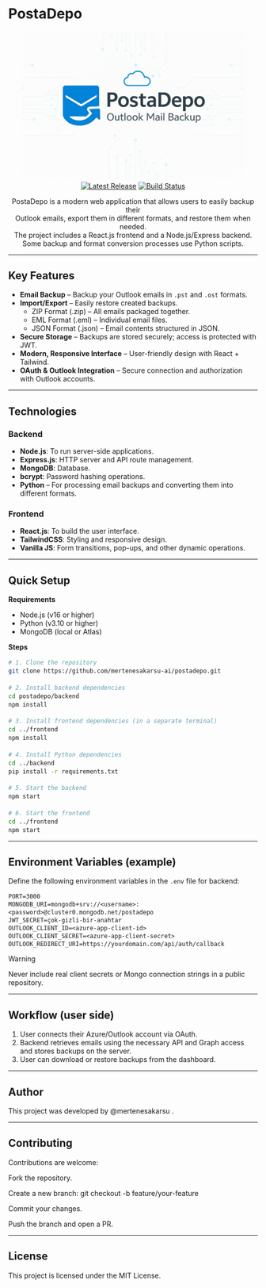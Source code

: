 # PostaDepo

<p align="center">
    <img width="450" alt="PostaDepo Logo" src="https://github.com/mertenesakarsu-ai/postadepo/blob/main/readmelogo.png" /><br />
    <a href="https://github.com/mertenesakarsu-ai/postadepo/releases"><img src="https://img.shields.io/github/release/mertenesakarsu-ai/postadepo" alt="Latest Release"></a>
    <a href="https://github.com/mertenesakarsu-ai/postadepo/actions"><img src="https://github.com/mertenesakarsu-ai/postadepo/actions/workflows/build.yml/badge.svg" alt="Build Status"></a>
</p>

<p align="center">PostaDepo is a modern web application that allows users to easily backup their<br /> Outlook emails, export them in different formats, and restore them when needed.<br /> The project includes a React.js frontend and a Node.js/Express backend. <br />Some backup and format conversion processes use Python scripts.</p>

---

## Key Features

* **Email Backup** – Backup your Outlook emails in `.pst` and `.ost` formats.
* **Import/Export** – Easily restore created backups.
  - ZIP Format (.zip) – All emails packaged together.
  - EML Format (.eml) – Individual email files.
  - JSON Format (.json) – Email contents structured in JSON.
* **Secure Storage** – Backups are stored securely; access is protected with JWT.
* **Modern, Responsive Interface** – User-friendly design with React + Tailwind.
* **OAuth & Outlook Integration** – Secure connection and authorization with Outlook accounts.

---

## Technologies

### Backend

* **Node.js**: To run server-side applications.
* **Express.js**: HTTP server and API route management.
* **MongoDB**: Database.
* **bcrypt**: Password hashing operations.
* **Python** – For processing email backups and converting them into different formats.

### Frontend

* **React.js**: To build the user interface.
* **TailwindCSS**: Styling and responsive design.
* **Vanilla JS**: Form transitions, pop-ups, and other dynamic operations.

---

## Quick Setup

**Requirements**

* Node.js (v16 or higher)
* Python (v3.10 or higher)
* MongoDB (local or Atlas)

**Steps**

```bash
# 1. Clone the repository
git clone https://github.com/mertenesakarsu-ai/postadepo.git

# 2. Install backend dependencies
cd postadepo/backend
npm install

# 3. Install frontend dependencies (in a separate terminal)
cd ../frontend
npm install

# 4. Install Python dependencies
cd ../backend
pip install -r requirements.txt

# 5. Start the backend
npm start

# 6. Start the frontend
cd ../frontend
npm start
```

---

## Environment Variables (example)

Define the following environment variables in the `.env` file for backend:

```
PORT=3000
MONGODB_URI=mongodb+srv://<username>:<password>@cluster0.mongodb.net/postadepo
JWT_SECRET=çok-gizli-bir-anahtar
OUTLOOK_CLIENT_ID=<azure-app-client-id>
OUTLOOK_CLIENT_SECRET=<azure-app-client-secret>
OUTLOOK_REDIRECT_URI=https://yourdomain.com/api/auth/callback
```

> [!WARNING] 
>  Never include real client secrets or Mongo connection strings in a public repository.

---

## Workflow (user side)

1. User connects their Azure/Outlook account via OAuth.
2. Backend retrieves emails using the necessary API and Graph access and stores backups on the server.
3. User can download or restore backups from the dashboard.

---

## Author

This project was developed by @mertenesakarsu .

---

## Contributing

Contributions are welcome:

Fork the repository.

Create a new branch: git checkout -b feature/your-feature

Commit your changes.

Push the branch and open a PR.

---

## License

This project is licensed under the MIT License.

